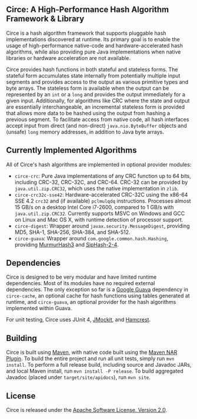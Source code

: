 Circe: A High-Performance Hash Algorithm Framework & Library
----

Circe is a hash algorithm framework that supports pluggable hash implementations discovered at runtime. Its primary goal is to enable the usage of high-performance native-code and hardware-accelerated hash algorithms, while also providing pure Java implementations when native libraries or hardware acceleration are not available.

Circe provides hash functions in both stateful and stateless forms. The stateful form accumulates state internally from potentially multiple input segments and provides access to the output as various primitive types and byte arrays. The stateless form is available when the output can be represented by an `int` or a `long` and provides the output immediately for a given input. Additionally, for algorithms like CRC where the state and output are essentially interchangeable, an incremental stateless form is provided that allows more data to be hashed using the output from hashing a previous segment. To facilitate access from native code, all hash interfaces accept input from direct (and non-direct) `java.nio.ByteBuffer` objects and (unsafe) `long` memory addresses, in addition to Java byte arrays.

Currently Implemented Algorithms
----

All of Circe's hash algorithms are implemented in optional provider modules:

* `circe-crc`: Pure Java implementations of any CRC function up to 64 bits, including CRC-32, CRC-32C, and CRC-64. CRC-32 can be provided by `java.util.zip.CRC32`, which uses the native implementation in `zlib`.
* `circe-crc32c-sse42`: Hardware-accelerated CRC-32C using the x86-64 SSE 4.2 `crc32` and (if available) `pclmulqdq` instructions. Processes almost 15 GB/s on a desktop Intel Core i7-2600, compared to 1 GB/s with `java.util.zip.CRC32`. Currently supports MSVC on Windows and GCC on Linux and Mac OS X, with runtime detection of processor support.
* `circe-digest`: Wrapper around `javax.security.MessageDigest`, providing MD5, SHA-1, SHA-256, SHA-384, and SHA-512.
* `circe-guava`: Wrapper around `com.google.common.hash.Hashing`, providing [MurmurHash3](https://code.google.com/p/smhasher/wiki/MurmurHash3) and [SipHash-2-4](https://131002.net/siphash/).

Dependencies
----

Circe is designed to be very modular and have limited runtime dependencies. Most of its modules have no required external dependencies. The only exception so far is a [Google Guava](https://code.google.com/p/guava-libraries/) dependency in `circe-cache`, an optional cache for hash functions using tables generated at runtime, and `circe-guava`, an optional provider for the hash algorithms implemented within Guava.

For unit testing, Circe uses JUnit 4, [JMockit](https://code.google.com/p/jmockit/), and [Hamcrest](https://code.google.com/p/hamcrest/).

Building
----

Circe is built using [Maven](http://maven.apache.org/), with native code built using the [Maven NAR Plugin](http://maven-nar.github.io/). To build the entire project and run all unit tests, simply run `mvn install`. To perform a full release build, including source and Javadoc JARs, and local Maven install, run `mvn install -P release`. To build aggregated Javadoc (placed under `target/site/apidocs`), run `mvn site`.

License
----
Circe is released under the [Apache Software License, Version 2.0](http://www.apache.org/licenses/LICENSE-2.0.html).